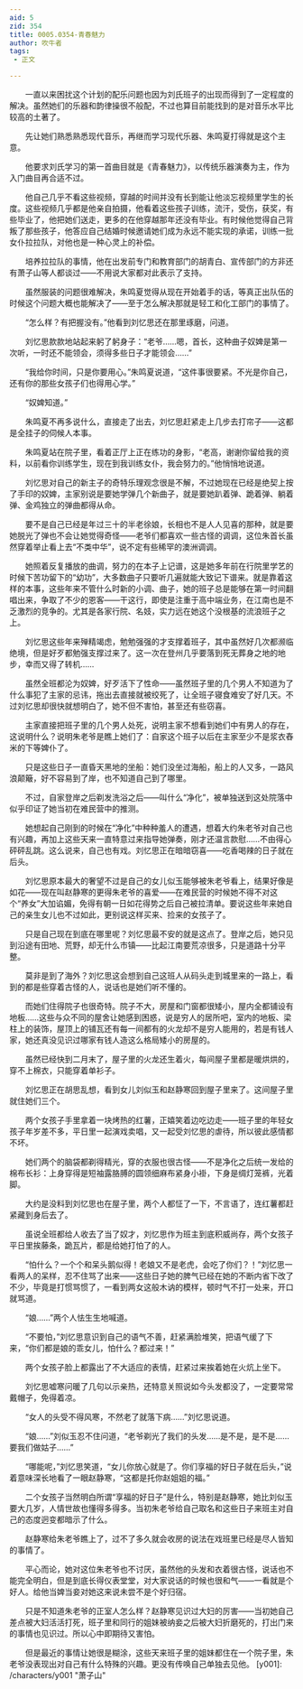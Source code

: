 ```yaml
---
aid: 5
zid: 354
title: 0005.0354-青春魅力
author: 吹牛者
tags: 
 - 正文

---
```




　　一直以来困扰这个计划的配乐问题也因为刘氏班子的出现而得到了一定程度的解决。虽然她们的乐器和韵律操很不般配，不过也算目前能找到的是对音乐水平比较高的土著了。

　　先让她们熟悉熟悉现代音乐，再继而学习现代乐器、朱鸣夏打得就是这个主意。

　　他要求刘氏学习的第一首曲目就是《青春魅力》，以传统乐器演奏为主，作为入门曲目再合适不过。

　　他自己几乎不看这些视频，穿越的时间并没有长到能让他淡忘视频里学生的长度。这些视频几乎都是他亲自拍摄，他看着这些孩子训练，流汗，受伤，获奖，有些毕业了，他把她们送走，更多的在他穿越那年还没有毕业。有时候他觉得自己背叛了那些孩子，他答应自己结婚时候邀请她们成为永远不能实现的承诺，训练一批女仆拉拉队，对他也是一种心灵上的补偿。

　　培养拉拉队的事情，他在出发前专门和教育部门的胡青白、宣传部门的方非还有萧子山等人都谈过——不用说大家都对此表示了支持。

　　虽然服装的问题很难解决，朱鸣夏觉得从现在开始着手的话，等真正出队伍的时候这个问题大概也能解决了——至于怎么解决那就是轻工和化工部门的事情了。

　　“怎么样？有把握没有。”他看到刘忆思还在那里琢磨，问道。

　　刘忆思款款地站起来躬了躬身子：“老爷……嗯，首长，这种曲子奴婢是第一次听，一时还不能领会，须得多些日子才能领会……”

　　“我给你时间，只是你要用心。”朱鸣夏说道，“这件事很要紧。不光是你自己，还有你的那些女孩子们也得用心学。”

　　“奴婢知道。”

　　朱鸣夏不再多说什么，直接走了出去，刘忆思赶紧走上几步去打帘子——这都是全挂子的伺候人本事。

　　朱鸣夏站在院子里，看着正厅上正在练功的身影，“老高，谢谢你留给我的资料，以前看你训练学生，现在到我训练女仆，我会努力的。”他悄悄地说道。

　　刘忆思对自己的新主子的奇特乐理观念很是不解，不过她现在已经是绝契上按了手印的奴婢，主家别说是要她学弹几个新曲子，就是要她趴着弹、跪着弹、躺着弹、金鸡独立的弹曲都得从命。

　　要不是自己已经是年过三十的半老徐娘，长相也不是人人见喜的那种，就是要她脱光了弹也不会让她觉得奇怪——老爷们都喜欢一些古怪的调调，这位朱首长虽然穿着举止看上去“不类中华”，说不定有些稀罕的澳洲调调。

　　她照着反复播放的曲调，努力的在本子上记谱，这是她多年前在行院里学艺的时候下苦功留下的“幼功”，大多数曲子只要听几遍就能大致记下谱来。就是靠着这样的本事，这些年来不管什么时新的小调、曲子，她的班子总是能够在第一时间翻唱出来，争取了不少的恩客——干这行，即使是注重于高中端业务，在江南也是不乏激烈的竞争的。尤其是各家行院、名妓，实力远在她这个没根基的流浪班子之上。

　　刘忆思这些年来殚精竭虑，勉勉强强的才支撑着班子，其中虽然好几次都濒临绝境，但是好歹都勉强支撑过来了。这一次在登州几乎要落到死无葬身之地的地步，幸而又得了转机……

　　虽然全班都沦为奴婢，好歹活下了性命——虽然班子里的几个男人不知道为了什么事犯了主家的忌讳，拖出去直接就被绞死了，让全班子寝食难安了好几天。不过刘忆思却很快就想明白了，她不但不害怕，甚至还有些窃喜。

　　主家直接把班子里的几个男人处死，说明主家不想看到她们中有男人的存在，这说明什么？说明朱老爷是瞧上她们了：自家这个班子以后在主家至少不是浆衣舂米的下等婢仆了。

　　只是这些日子一直昏天黑地的坐船：她们没坐过海船，船上的人又多，一路风浪颠簸，好不容易到了岸，也不知道自己到了哪里。

　　不过，自家登岸之后剃发洗浴之后——叫什么“净化”，被单独送到这处院落中似乎印证了她当初在难民营中的推测。

　　她想起自己刚到的时候在“净化”中种种羞人的遭遇，想着大约朱老爷对自己也有兴趣，再加上这些天来一直特意过来指导她弹奏，刚才还温言款慰……不由得心砰砰乱跳。这么说来，自己也有戏。刘忆思正在暗暗窃喜——吃香喝辣的日子就在后头。

　　刘忆思原本最大的奢望不过是自己的女儿似玉能够被朱老爷看上，结果好像是如花——现在叫赵静寒的更得朱老爷的喜爱——在难民营的时候她不得不对这个“养女”大加谄媚，免得有朝一日如花得势之后自己被拉清单。要说这些年来她自己的亲生女儿也不过如此，更别说这样买来、捡来的女孩子了。

　　只是自己现在到底在哪里呢？刘忆思最不安的就是这点了。登岸之后，她只见到沿途有田地、荒野，却无什么市镇——比起江南要荒凉很多，只是道路十分平整。

　　莫非是到了海外？刘忆思这会想到自己这班人从码头走到城里来的一路上，看到的都是些穿着古怪的人，说话也是她们听不懂的。

　　而她们住得院子也很奇特。院子不大，房屋和门窗都很矮小，屋内全都铺设有地板……这些与众不同的屋舍让她感到困惑，说是穷人的居所吧，室内的地板、梁柱上的装饰，屋顶上的铺瓦还有每一间都有的火龙却不是穷人能用的，若是有钱人家，她还真没见识过哪家有钱人造这么格局矮小的房屋的。

　　虽然已经快到二月末了，屋子里的火龙还生着火，每间屋子里都是暖烘烘的，穿不上棉衣，只能穿着单衫子。

　　刘忆思正在胡思乱想，看到女儿刘似玉和赵静寒回到屋子里来了。这间屋子里就住她们三个。

　　两个女孩子手里拿着一块烤热的红薯，正嬉笑着边吃边走——班子里的年轻女孩子年岁差不多，平日里一起演戏卖唱，又一起受刘忆思的虐待，所以彼此感情都不坏。

　　她们两个的脑袋都剃得精光，穿的衣服也很古怪——不是净化之后统一发给的棉布长衫：上身穿得是短袖露胳膊的圆领细麻布紧身小褂，下身是绸灯笼裤，光着脚。

　　大约是没料到刘忆思也在屋子里，两个人都怔了一下，不言语了，连红薯都赶紧藏到身后去了。

　　虽说全班都给人收去了当了奴才，刘忆思作为班主到底积威尚存，两个女孩子平日里挨藤条，跪瓦片，都是给她打怕了的人。

　　“怕什么？一个个和呆头鹅似得！老娘又不是老虎，会吃了你们？！”刘忆思一看两人的呆样，忍不住骂了出来——这些日子她的脾气已经在她的不断内省下改了不少，毕竟是打惯骂惯了，一看到两女这般木讷的模样，顿时气不打一处来，开口就骂道。

　　“娘……”两个人怯生生地喊道。

　　“不要怕，”刘忆思意识到自己的语气不善，赶紧满脸堆笑，把语气缓了下来，“你们都是娘的乖女儿，怕什么？都过来！”

　　两个女孩子脸上都露出了不大适应的表情，赶紧过来挨着她在火炕上坐下。

　　刘忆思嘘寒问暖了几句以示亲热，还特意关照说如今头发都没了，一定要常常戴帽子，免得着凉。

　　“女人的头受不得风寒，不然老了就落下病……”刘忆思说道。

　　“娘……”刘似玉忍不住问道，“老爷剃光了我们的头发……是不是，是不是……要我们做姑子……”

　　“哪能呢，”刘忆思笑道，“女儿你放心就是了。你们享福的好日子就在后头，”说着意味深长地看了一眼赵静寒，“这都是托你赵姐姐的福。”

　　二个女孩子当然明白所谓“享福的好日子”是什么，特别是赵静寒，她比刘似玉要大几岁，人情世故也懂得多得多。当初朱老爷给自己取名和这些日子来班主对自己的态度迥变都暗示了什么。

　　赵静寒给朱老爷瞧上了，过不了多久就会收房的说法在戏班里已经是尽人皆知的事情了。

　　平心而论，她对这位朱老爷也不讨厌，虽然他的头发和衣着很古怪，说话也不能完全明白，但是到底长得仪表堂堂，对大家说话的时候也很和气——一看就是个好人。给他当婢当妾对她这来说未尝不是个好归宿。

　　只是不知道朱老爷的正室人怎么样？赵静寒见识过大妇的厉害——当初她自己差点被大妇活活打死，班子里和同行的姐妹被纳妾之后被大妇折磨死的，打出门来的事情也见识过。所以心中即期待又害怕。

　　但是最近的事情让她很是糊涂，这些天来班子里的姐妹都住在一个院子里，朱老爷没表现出对自己有什么特殊的兴趣。更没有传唤自己单独去见他。
[y001]: /characters/y001 "萧子山"


